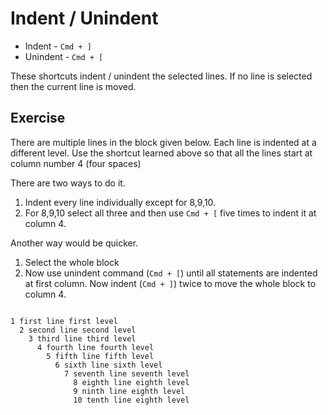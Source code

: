# Indent / Unindent

- Indent - `Cmd + ]`
- Unindent - `Cmd + [`

These shortcuts indent / unindent the selected lines. If no line is selected
then the current line is moved.

## Exercise

There are multiple lines in the block given below. Each line is indented at a
different level. Use the shortcut learned above so that all the lines start at
column number 4 (four spaces)

There are two ways to do it.

1. Indent every line individually except for 8,9,10.
2. For 8,9,10 select all three and then use `Cmd + [` five times to indent it at
   column 4.

Another way would be quicker.

1. Select the whole block
2. Now use unindent command (`Cmd + [`) until all statements are indented at
   first column. Now indent (`Cmd + ]`) twice to move the whole block to
   column 4.

```

1 first line first level
  2 second line second level
    3 third line third level
      4 fourth line fourth level
        5 fifth line fifth level
          6 sixth line sixth level
            7 seventh line seventh level
              8 eighth line eighth level
              9 ninth line eighth level
              10 tenth line eighth level

```
